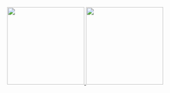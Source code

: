 <div>
<a href="https://github.com/kyobeta">
<img loading="lazy" height="180em" src="https://github-readme-stats.vercel.app/api/top-langs/?username=kyobeta&layout=compact&langs_count=7&theme=dracula"/>
<img loading="lazy" height="180em" src="https://github-readme-stats.vercel.app/api?username=kyobeta&show_icons=true&theme=dracula&include_all_commits=true&count_private=true"/>
</div>
